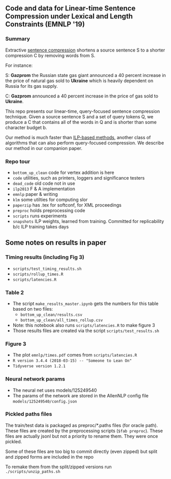 ## Code and data for Linear-time Sentence Compression under Lexical and Length Constraints (EMNLP '19)


### Summary
Extractive [sentence compression](https://www.isi.edu/~marcu/papers/aaai-stat-sum-00.pdf) shortens a source sentence S to a shorter compression C by removing words from S. 

For instance:

S: **Gazprom** the Russian state gas giant announced a 40 percent increase in the price of natural gas sold to **Ukraine** which is heavily dependent on Russia for its gas supply.

C: **Gazprom** announced a 40 percent increase in the price of gas sold to **Ukraine**.

This repo presents our linear-time, query-focused sentence compression technique. Given a source sentence S and a set of query tokens Q, we produce a C that contains all of the words in Q and is shorter than some character budget b.

Our method is much faster than [ILP-based methods](https://www.jamesclarke.net/media/papers/clarke-lapata-jair2008.pdf), another class of algorithms that can also perform query-focused compression. We describe our method in our companion paper.


### Repo tour

- `bottom_up_clean` code for vertex addition is here
- `code` utilities, such as printers, loggers and significance testers
- `dead_code` old code not in use
- `ilp2013` F & A implementation
- `emnlp` paper & writing
- `klm` some utilties for computing slor
- `paperzip` has .tex for softconf, for XML proceedings
- `preproc` holds preprocessing code
- `scripts` runs experiments
- `snapshots` ILP weights, learned from training. Committed for replicability b/c ILP training takes days

## Some notes on results in paper

### Timing results (including Fig 3)
 
- `scripts/test_timing_results.sh`
- `scripts/rollup_times.R`
- `scripts/latencies.R`

### Table 2
- The script `make_results_master.ipynb` gets the numbers for this table based on two files: 
    - `bottom_up_clean/results.csv`
    - `bottom_up_clean/all_times_rollup.csv`
- Note: this notebook also runs `scripts/latencies.R` to make figure 3
- Those results files are created via the script `scripts/test_results.sh`

### Figure 3
- The plot `emnlp/times.pdf` comes from `scripts/latencies.R` 
- `R version 3.4.4 (2018-03-15) -- "Someone to Lean On"`
- `Tidyverse version 1.2.1`

### Neural network params

- The neural net uses models/125249540
- The params of the network are stored in the AllenNLP config file `models/125249540/config.json`

### Pickled paths files

The train/test data is packaged as preproc/*.paths files (for oracle path). These files are created by the preprocessing scripts (`$fab preproc`). These files are actually jsonl but not a priority to rename them. They were once pickled. 

Some of these files are too big to commit directly (even zipped) but split and zipped forms are included in the repo

To remake them from the split/zipped versions run `./scripts/unzip_paths.sh`

